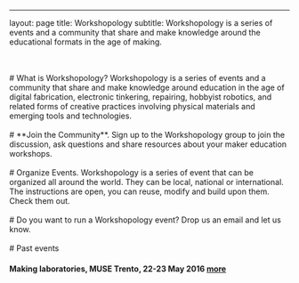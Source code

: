 ---
layout: page
title: Workshopology
subtitle: Workshopology is a series of events and a community that share and make knowledge around the educational formats in the age of making.

<br>
<br>
# What is Workshopology? Workshopology is a series of events and a community that share and make knowledge around education in the age of digital fabrication, electronic tinkering, repairing, hobbyist robotics, and related forms of creative practices involving physical materials and emerging tools and technologies.

<br>
<br>
# **Join the Community**. Sign up to the Workshopology group to join the discussion, ask questions and share resources about your maker education workshops. 
<br>
<br>
# Organize Events. Workshopology is a series of event that can be organized all around the world. They can be local, national or international. The instructions are open, you can reuse, modify and build upon them. Check them out.
<br>
<br>
# Do you want to run a Workshopology event? Drop us an email and let us know.
<br>
<br>
# Past events

#### Making laboratories, MUSE Trento, 22-23 May 2016 [more](http://workshopology.github.io/Making%20Laboratories%202016)









